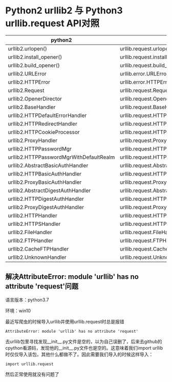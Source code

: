 # Python2 urllib2 与 Python3 urllib.request API对照

| python2                                 | python3                                        |
| --------------------------------------- | ---------------------------------------------- |
| urllib2.urlopen()                       | urllib.request.urlopen()                       |
| urllib2.install_opener()                | urllib.request.install_opener()                |
| urllib2.build_opener()                  | urllib.request.build_opener()                  |
| urllib2.URLError                        | urllib.error.URLError                          |
| urllib2.HTTPError                       | urllib.error.HTTPError                         |
| urllib2.Request                         | urllib.request.Request                         |
| urllib2.OpenerDirector                  | urllib.request.OpenerDirector                  |
| urllib2.BaseHandler                     | urllib.request.BaseHandler                     |
| urllib2.HTTPDefaultErrorHandler         | urllib.request.HTTPDefaultErrorHandler         |
| urllib2.HTTPRedirectHandler             | urllib.request.HTTPRedirectHandler             |
| urllib2.HTTPCookieProcessor             | urllib.request.HTTPCookieProcessor             |
| urllib2.ProxyHandler                    | urllib.request.ProxyHandler                    |
| urllib2.HTTPPasswordMgr                 | urllib.request.HTTPPasswordMgr                 |
| urllib2.HTTPPasswordMgrWithDefaultRealm | urllib.request.HTTPPasswordMgrWithDefaultRealm |
| urllib2.AbstractBasicAuthHandler        | urllib.request.AbstractBasicAuthHandler        |
| urllib2.HTTPBasicAuthHandler            | urllib.request.HTTPBasicAuthHandler            |
| urllib2.ProxyBasicAuthHandler           | urllib.request.ProxyBasicAuthHandler           |
| urllib2.AbstractDigestAuthHandler       | urllib.request.AbstractDigestAuthHandler       |
| urllib2.HTTPDigestAuthHandler           | urllib.request.HTTPDigestAuthHandler           |
| urllib2.ProxyDigestAuthHandler          | urllib.request.ProxyDigestAuthHandler          |
| urllib2.HTTPHandler                     | urllib.request.HTTPHandler                     |
| urllib2.HTTPSHandler                    | urllib.request.HTTPSHandler                    |
| urllib2.FileHandler                     | urllib.request.FileHandler                     |
| urllib2.FTPHandler                      | urllib.request.FTPHandler                      |
| urllib2.CacheFTPHandler                 | urllib.request.CacheFTPHandler                 |
| urllib2.UnknownHandler                  | urllib.request.UnknownHandler                  |



## 解决AttributeError: module 'urllib' has no attribute 'request'问题

语言版本：python3.7

环境：win10

最近写爬虫的时候导入urllib并使用urllib.request时总是报错

```
AttributeError: module 'urllib' has no attribute 'request'
```

去urllib包里寻找发现__init__.py文件是空的，以为自己误删了，后来去github的cpython看源码，发现他的__init__.py文件也是空的。这意味着我们import urllib时仅仅导入该包，其他什么都做不了。因此需要我们导入的时候这样导入：

```
import urllib.request
```

然后正常使用就没有问题了